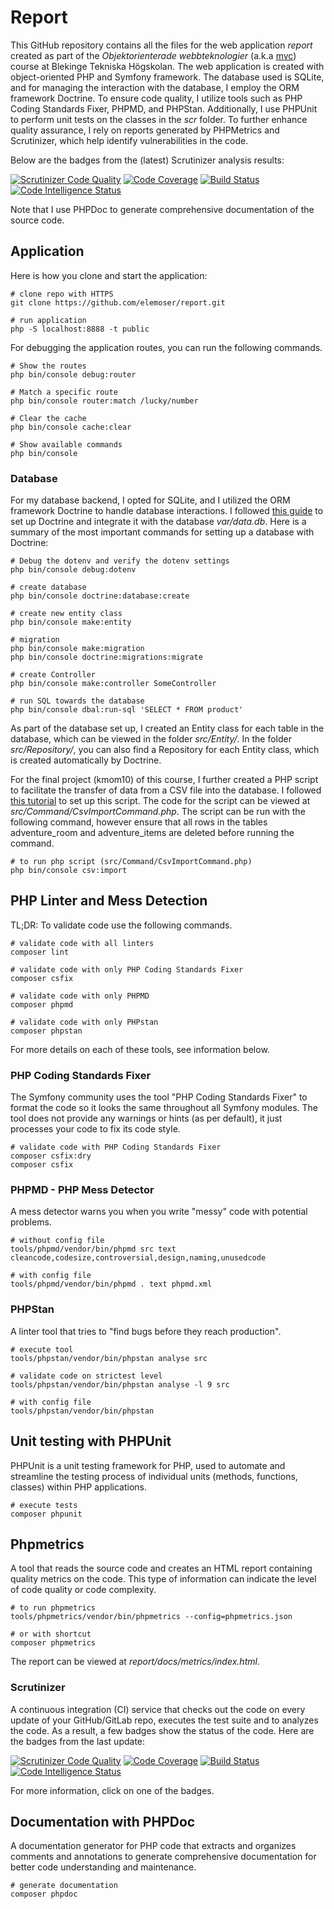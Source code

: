 # Report

This GitHub repository contains all the files for the web application *report* created as part of the *Objektorienterade webbteknologier* (a.k.a [mvc](https://dbwebb.se/kurser/mvc-v2)) course at Blekinge Tekniska Högskolan. The web application is created with object-oriented PHP and Symfony framework. The database used is SQLite, and for managing the interaction with the database, I employ the ORM framework Doctrine. To ensure code quality, I utilize tools such as PHP Coding Standards Fixer, PHPMD, and PHPStan. Additionally, I use PHPUnit to perform unit tests on the classes in the *scr* folder. To further enhance quality assurance, I rely on reports generated by PHPMetrics and Scrutinizer, which help identify vulnerabilities in the code.

Below are the badges from the (latest) Scrutinizer analysis results:

[![Scrutinizer Code Quality](https://scrutinizer-ci.com/g/elemoser/report/badges/quality-score.png?b=main)](https://scrutinizer-ci.com/g/elemoser/report/?branch=main) [![Code Coverage](https://scrutinizer-ci.com/g/elemoser/report/badges/coverage.png?b=main)](https://scrutinizer-ci.com/g/elemoser/report/?branch=main) [![Build Status](https://scrutinizer-ci.com/g/elemoser/report/badges/build.png?b=main)](https://scrutinizer-ci.com/g/elemoser/report/build-status/main) [![Code Intelligence Status](https://scrutinizer-ci.com/g/elemoser/report/badges/code-intelligence.svg?b=main)](https://scrutinizer-ci.com/code-intelligence)

Note that I use PHPDoc to generate comprehensive documentation of the source code.

## Application

Here is how you clone and start the application:

```
# clone repo with HTTPS
git clone https://github.com/elemoser/report.git

# run application
php -S localhost:8888 -t public
```

For debugging the application routes, you can run the following commands.

```
# Show the routes
php bin/console debug:router

# Match a specific route
php bin/console router:match /lucky/number

# Clear the cache
php bin/console cache:clear

# Show available commands
php bin/console

```

### Database

For my database backend, I opted for SQLite, and I utilized the ORM framework Doctrine to handle database interactions.
I followed [this guide](https://github.com/dbwebb-se/mvc/tree/main/example/symfony-doctrine) to set up Doctrine and integrate it with the database *var/data.db*.
Here is a summary of the most important commands for setting up a database with Doctrine:

```
# Debug the dotenv and verify the dotenv settings
php bin/console debug:dotenv

# create database
php bin/console doctrine:database:create

# create new entity class
php bin/console make:entity

# migration
php bin/console make:migration
php bin/console doctrine:migrations:migrate

# create Controller
php bin/console make:controller SomeController

# run SQL towards the database
php bin/console dbal:run-sql 'SELECT * FROM product'
```

As part of the database set up, I created an Entity class for each table in the database, which can be viewed in the folder *src/Entity/*. In the folder *src/Repository/*, you can also find a Repository for each Entity class, which is created automatically by Doctrine.

For the final project (kmom10) of this course, I further created a PHP script to facilitate the transfer of data from a CSV file into the database. I followed [this tutorial](https://www.youtube.com/watch?v=TJxeIhQbn1Y&t=231s) to set up this script. The code for the script can be viewed at *src/Command/CsvImportCommand.php*. The script can be run with the following command, however ensure that all rows in the tables adventure_room and adventure_items are deleted before running the command.

```
# to run php script (src/Command/CsvImportCommand.php)
php bin/console csv:import
```

## PHP Linter and Mess Detection

TL;DR: To validate code use the following commands.

```
# validate code with all linters
composer lint

# validate code with only PHP Coding Standards Fixer
composer csfix

# validate code with only PHPMD
composer phpmd

# validate code with only PHPstan
composer phpstan

```

For more details on each of these tools, see information below.

### PHP Coding Standards Fixer

The Symfony community uses the tool "PHP Coding Standards Fixer" to format the code so it looks the same throughout all Symfony modules.
The tool does not provide any warnings or hints (as per default), it just processes your code to fix its code style.

```
# validate code with PHP Coding Standards Fixer
composer csfix:dry
composer csfix
```

### PHPMD - PHP Mess Detector

A mess detector warns you when you write "messy" code with potential problems.

```
# without config file
tools/phpmd/vendor/bin/phpmd src text cleancode,codesize,controversial,design,naming,unusedcode

# with config file
tools/phpmd/vendor/bin/phpmd . text phpmd.xml
```

### PHPStan

A linter tool that tries to "find bugs before they reach production".

```
# execute tool
tools/phpstan/vendor/bin/phpstan analyse src

# validate code on strictest level
tools/phpstan/vendor/bin/phpstan analyse -l 9 src

# with config file
tools/phpstan/vendor/bin/phpstan
```

## Unit testing with PHPUnit

PHPUnit is a unit testing framework for PHP, used to automate and streamline the testing process of individual units (methods, functions, classes) within PHP applications.

```
# execute tests
composer phpunit
```

## Phpmetrics

A tool that reads the source code and creates an HTML report containing quality metrics on the code. This type of information can indicate the level of code quality or code complexity.

```
# to run phpmetrics
tools/phpmetrics/vendor/bin/phpmetrics --config=phpmetrics.json

# or with shortcut
composer phpmetrics
```

The report can be viewed at *report/docs/metrics/index.html*.

### Scrutinizer

A continuous integration (CI) service that checks out the code on every update of your GitHub/GitLab repo, executes the test suite and to analyzes the code. As a result, a few badges show the status of the code. Here are the badges from the last update:

[![Scrutinizer Code Quality](https://scrutinizer-ci.com/g/elemoser/report/badges/quality-score.png?b=main)](https://scrutinizer-ci.com/g/elemoser/report/?branch=main) [![Code Coverage](https://scrutinizer-ci.com/g/elemoser/report/badges/coverage.png?b=main)](https://scrutinizer-ci.com/g/elemoser/report/?branch=main) [![Build Status](https://scrutinizer-ci.com/g/elemoser/report/badges/build.png?b=main)](https://scrutinizer-ci.com/g/elemoser/report/build-status/main) [![Code Intelligence Status](https://scrutinizer-ci.com/g/elemoser/report/badges/code-intelligence.svg?b=main)](https://scrutinizer-ci.com/code-intelligence)

For more information, click on one of the badges.

## Documentation with PHPDoc

A documentation generator for PHP code that extracts and organizes comments and annotations to generate comprehensive documentation for better code understanding and maintenance.

```
# generate documentation
composer phpdoc
```